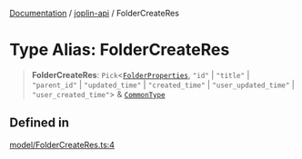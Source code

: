 [Documentation](../../packages.md) / [joplin-api](../index.md) / FolderCreateRes

# Type Alias: FolderCreateRes

> **FolderCreateRes**: `Pick`\<[`FolderProperties`](../interfaces/FolderProperties.md), `"id"` \| `"title"` \| `"parent_id"` \| `"updated_time"` \| `"created_time"` \| `"user_updated_time"` \| `"user_created_time"`\> & [`CommonType`](../interfaces/CommonType.md)

## Defined in

[model/FolderCreateRes.ts:4](https://github.com/rxliuli/joplin-utils/blob/2bc4cdf0126f9cf3a3dcc1c3f49a6f42208c3387/packages/joplin-api/src/model/FolderCreateRes.ts#L4)
